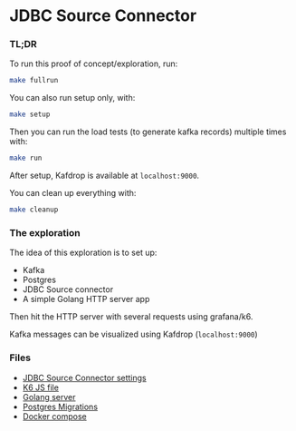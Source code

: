 # JDBC Source Connector

### TL;DR
To run this proof of concept/exploration, run:

```bash
make fullrun
```

You can also run setup only, with:
```bash
make setup
```

Then you can run the load tests (to generate kafka records) multiple times with:
```bash
make run
```

After setup, Kafdrop is available at `localhost:9000`.

You can clean up everything with:
```bash
make cleanup
```

### The exploration

The idea of this exploration is to set up:
- Kafka
- Postgres
- JDBC Source connector
- A simple Golang HTTP server app

Then hit the HTTP server with several requests using grafana/k6.

Kafka messages can be visualized using Kafdrop (`localhost:9000`)

### Files

- [JDBC Source Connector settings](./jdbc/register.json)
- [K6 JS file](./loadtest/loadtest.js)
- [Golang server](./app)
- [Postgres Migrations](./migrations)
- [Docker compose](./docker-compose.yml)